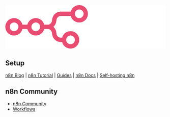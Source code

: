 ![n8n](n8n-Logo.png)

## Setup
[n8n Blog](https://blog.n8n.io/) | [n8n Tutorial](https://blog.n8n.io/tag/tutorial/) | [Guides](https://blog.n8n.io/tag/guide/) | [n8n Docs](https://docs.n8n.io/) | [Self-hosting n8n](https://docs.n8n.io/hosting/)

## n8n Community
- [n8n Community](https://community.n8n.io/)
- [Workflows](https://n8n.io/workflows/)
